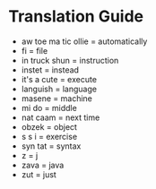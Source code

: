# Translation Guide
* aw toe ma tic ollie = automatically
* fi = file
* in truck shun = instruction
* instet = instead
* it's a cute = execute
* languish = language
* masene = machine
* mi do = middle
* nat caam = next time
* obzek = object
* s s i = exercise
* syn tat = syntax
* z = j
* zava = java
* zut = just
